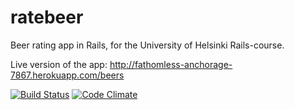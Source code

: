# ratebeer
Beer rating app in Rails, for the University of Helsinki Rails-course.

Live version of the app: http://fathomless-anchorage-7867.herokuapp.com/beers

[![Build Status](https://travis-ci.org/mluukkai/ratebeer-public.png)](https://travis-ci.org/narck/ratebeer)
[![Code Climate](https://codeclimate.com/github/mluukkai/ratebeer-public.png)](https://codeclimate.com/github/narck/ratebeer)